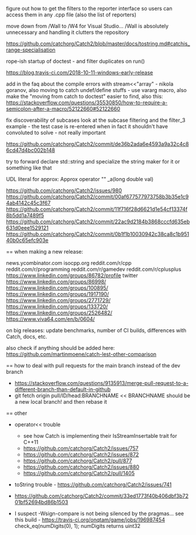 figure out how to get the filters to the reporter interface so users can access them in
any .cpp file (also the list of reporters)

move down from /Wall to /W4 for Visual Studio... /Wall is absolutely unnecessary and
handling it clutters the repository

https://github.com/catchorg/Catch2/blob/master/docs/tostring.md#catchis_range-specialisation

rope-ish startup of doctest - and filter duplicates on run()

https://blog.travis-ci.com/2018-10-11-windows-early-release

add in the faq about the compile errors with stream<<"array" - nikola goranov, also
moving to catch undef/define stuffs - use vararg macro, also make the "moving from catch
to doctest" easier to find, also this:
https://stackoverflow.com/questions/35530850/how-to-require-a-semicolon-after-a-macro/52122660#52122660

fix discoverability of subcases look at the subcase filtering and the filter_3 example -
the test case is re-entered when in fact it shouldn't have convoluted to solve - not
really important

https://github.com/catchorg/Catch2/commit/de36b2ada6e4593a9a32c4c86cd47d4bc002b148

try to forward declare std::string and specialize the string maker for it or something
like that

UDL literal for approx: Approx operator "" \_a(long double val)

https://github.com/catchorg/Catch2/issues/980
https://github.com/catchorg/Catch2/commit/00af677577973758b3b35e1c94ab4142c45c3f67
https://github.com/catchorg/Catch2/commit/11f716f28d6621d1e54cf13374f8b5dd1a7489f5
https://github.com/catchorg/Catch2/commit/22ac9d2184b3868cccfd635eb631d0eee1529121
https://github.com/catchorg/Catch2/commit/0b1f1b10030942c38ca8c1b95140b0c65efc903e

== when making a new release:

news.ycombinator.com isocpp.org reddit.com/r/cpp reddit.com/r/programming
reddit.com/r/gamedev reddit.com/r/cplusplus
https://www.linkedin.com/groups/86782/profile twitter
https://www.linkedin.com/groups/86998/ https://www.linkedin.com/groups/100895/
https://www.linkedin.com/groups/1917190/ https://www.linkedin.com/groups/2771729/
https://www.linkedin.com/groups/133720/ https://www.linkedin.com/groups/2526482/
https://www.viva64.com/en/b/0604/

on big releases: update benchmarks, number of CI builds, differences with Catch, docs,
etc.

also check if anything should be added here:
https://github.com/martinmoene/catch-lest-other-comparison

== how to deal with pull requests for the main branch instead of the dev branch

-   https://stackoverflow.com/questions/9135913/merge-pull-request-to-a-different-branch-than-default-in-github
-   git fetch origin pull/ID/head:BRANCHNAME << BRANCHNAME should be a new local branch!
    and then rebase it

== other

-   operator<< trouble
    -   see how Catch is implementing their IsStreamInsertable trait for C++11
    -   https://github.com/catchorg/Catch2/issues/757
    -   https://github.com/catchorg/Catch2/issues/872
    -   https://github.com/catchorg/Catch2/pull/877
    -   https://github.com/catchorg/Catch2/issues/880
    -   https://github.com/catchorg/Catch2/pull/1405
-   toString trouble - https://github.com/catchorg/Catch2/issues/741
-   https://github.com/catchorg/Catch2/commit/33ed1773f40b406dbf3b7201bf52694bd86b1503

-   I suspect -Wsign-compare is not being silenced by the pragmas... see this build -
    https://travis-ci.org/onqtam/game/jobs/196987454 check_eq(numDigits(0), 1);
    numDigits returns uint32
